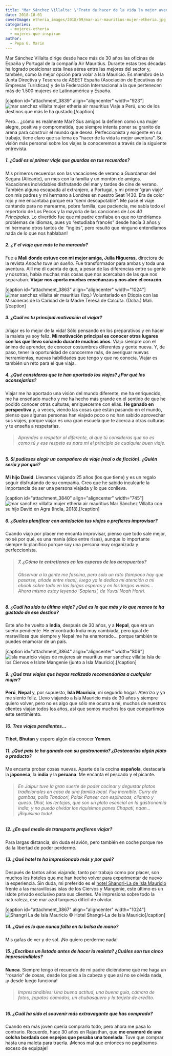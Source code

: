 ```yaml
---
title: "Mar Sánchez Villalta: \"Trato de hacer de la vida la mejor aventura\""
date: 2018-10-01
coverImage: etheria_images/2018/09/mar-air-mauritius-mujer-etheria.jpg
categories: 
  - mujeres-etheria
  - mujeres-que-inspiran
author: 
  - Pepa G. Marin
---
```


Mar Sánchez Villalta dirige desde hace más de 30 años las oficinas de España y Portugal de la compañía Air Mauritius. Durante estas tres décadas ha logrado posicionar esta línea aérea entre las mejores del sector y, también, como la mejor opción para volar a Isla Mauricio. Es miembro de la Junta Directiva y Tesorera de ASEET España (Asociación de Ejecutivas de Empresas Turísticas) y de la Federación Internacional a la que pertenecen más de 1.500 mujeres de Latinoamérica y España.

\[caption id="attachment\_3839" align="aligncenter" width="923"\]![mar sanchez villalta mujer etheria air mauritius](etheria_images/2018/09/mar-air-mauritius-mujer-etheria-2.jpg) Viaje a Perú, uno de los destinos que más le ha gustado.\[/caption\]

Pero... ¿cómo es realmente Mar? Sus amigos la definen como una mujer alegre, positiva y comprometida, que siempre intenta poner su granito de arena para construir el mundo que desea. Perfeccionista y exigente en su trabajo, tiene claro que su lema es "hacer de la vida la mejor aventura". Su visión más personal sobre los viajes la conoceremos a través de la siguiente entrevista.

##### 1\. ¿Cuál es el primer viaje que guardas en tus recuerdos?

Mis primeros recuerdos son las vacaciones de verano a Guardamar del Segura (Alicante), un mes con la familia y un montón de amigos. Vacaciones inolvidables disfrutando del mar y tardes de cine de verano. También alguna escapada al extranjero, a Portugal, y mi primer 'gran viaje' con mis padres y mi hermano a Londres en nuestro Seat 1430. Era de color rojo y me encantaba porque era “semi descapotable”. Me pasé el viaje cantando para no marearme, pobre familia, que paciencia, me sabía todo el repertorio de Los Pecos y la mayoría de las canciones de _Los 40 Principales_. Lo divertido fue que mi padre confiaba en que no tendríamos problemas de idiomas, pues yo “estudiaba francés” desde hacía 3 años y mi hermano otros tantos de  “inglés”, pero resultó que ninguno entendíamos nada de lo que nos hablaban!

##### 2\. ¿Y el viaje que más te ha marcado?

Fue a **Mali donde estuve con mi mejor amiga, Julia Higueras,** directora de la revista _Anoche tuve un sueño_. Fue transformador para ambas y toda una aventura. Allí me di cuenta de que, a pesar de las diferencias entre su gente y nosotras, había muchas más cosas que nos acercaban de las que nos separaban. **Viajar nos aporta muchas enseñanzas y nos abre el corazón.**

\[caption id="attachment\_3863" align="aligncenter" width="1024"\]![mar sanchez villalta air mauritius](etheria_images/2018/09/Mar-sanchez-primeros-viajes-1024x542.jpg) (Izq.) Voluntariado en Etiopía con las Misioneras de la Caridad de la Madre Teresa de Calcuta. (Dcha.) Mali.\[/caption\]

##### 3\. ¿Cuál es tu principal motivación al viajar?

¡Viajar es lo mejor de la vida! Sólo pensando en los preparativos y en hacer la maleta ya soy feliz. **Mi motivación principal es conocer otros lugares con los que llevo soñando durante muchos años**. Viajo siempre con el ánimo de aprender, de conocer costumbres diferentes y gente nueva. Y, de paso, tener la oportunidad de conocerme más, de averiguar nuevas herramientas, nuevas habilidades que tengo y que no conocía. Viajar es también un reto para el que viaja.

##### 4\. ¿Qué consideras que te han aportado los viajes? ¿Por qué los aconsejarías?

Viajar me ha aportado una visión del mundo diferente, me ha enriquecido, me ha enseñado mucho y me ha hecho más grande en el sentido de que he podido conocer otras culturas, enriquecerme con ellas. **He ganado en perspectiva** y, a veces, viendo las cosas que están pasando en el mundo, pienso que algunas personas han viajado poco o no han sabido aprovechar sus viajes, porque viajar es una gran escuela que te acerca a otras culturas y te enseña a respetarlas.

> ###### Aprendes a respetar al diferente, al que tú consideras que no es como tú y ese respeto es para mí el principio de cualquier buen viaje.

##### 5\. Si pudieses elegir un compañero de viaje (real o de ficción). ¿Quién sería y por qué?

**Mi hijo David**. Llevamos viajando 25 años (los que tiene) y es un regalo seguir disfrutando de su compañía. Creo que he sabido inculcarle la importancia de ser una persona viajada y lo que conlleva.

\[caption id="attachment\_3840" align="aligncenter" width="745"\]![mar sanchez villalta mujer etheria air mauritius](etheria_images/2018/09/mar-air-mauritius-mujer-etheria-3-745x1024.jpg) Mar Sánchez Villalta con su hijo David en Agra (India, 2018).\[/caption\]

##### 6\. ¿Sueles planificar con antelación tus viajes o prefieres improvisar?

Cuando viajo por placer me encanta improvisar, pienso que todo sale mejor, no sé por qué, es una manía (dice entre risas), aunque lo importante siempre lo planifico porque soy una persona muy organizada y perfeccionista.

> ##### 7\. ¿Cómo te entretienes en las esperas de los aeropuertos?
> 
> ###### Observar a la gente me fascina, pero solo un rato (tampoco hay que pasarse, añade entre risas), luego ya le dedico mi atención a mi ebook sobre todo en las largas esperas y en los largos vuelos… Ahora mismo estoy leyendo 'Sapiens', de Yuval Noah Hariri.

##### 8\. ¿Cuál ha sido tu último viaje? ¿Qué es lo que más y lo que menos te ha gustado de ese destino?

Este año he vuelto a **India**, después de 30 años, y a **Nepal**, que era un sueño pendiente. He encontrado India muy cambiada, pero igual de maravillosa que siempre y Nepal me ha enamorado… porque también te puedes enamorar de un país.

\[caption id="attachment\_3864" align="aligncenter" width="806"\]![isla mauricio viajes de mujeres air mauritius mar sanchez villalta](etheria_images/2018/09/Mar-sanchez-mauricio.jpg "Isla de los Ciervos e Islote Mangenie (Isla Mauricio).") Isla de los Ciervos e Islote Mangenie (junto a Isla Mauricio).\[/caption\]

##### 9\. ¿Qué tres viajes que hayas realizado recomendarías a cualquier mujer?

**Perú**, **Nepal** y, por supuesto, **Isla Mauricio**, mi segundo hogar. Aterrizo y ya me siento feliz. Llevo viajando a Isla Mauricio más de 30 años y siempre quiero volver, pero no es algo que sólo me ocurra a mí, muchos de nuestros clientes viajan todos los años, así que somos muchos los que compartimos este sentimiento.

##### 10\. Tres viajes pendientes…

**Tibet**, **Bhutan** y espero algún día conocer **Yemen**.

##### 11\. ¿Qué país te ha ganado con su gastronomía? ¿Destacarías algún plato o producto?

Me encanta probar cosas nuevas. Aparte de la cocina **española**, destacaría la **japonesa**, la **india** y la **peruana**. Me encanta el pescado y el picante.

> ###### En Jaipur tuve la gran suerte de poder cocinar y degustar platos tradicionales en casa de una familia local. Fue increíble. Curry de gambas, pollo Tandoori, Palak Paneer con espinacas, cilantro y queso. Dhal, las lentejas, que son un plato esencial en la gastronomía india, y no puedo olvidar los riquísimos panes Chapati, naan… ¡Riquísimo todo!

##### 12\. ¿En qué medio de transporte prefieres viajar?

Para largas distancia, sin duda el avión, pero también en coche porque me da la libertad de poder perderme.

##### 13\. ¿Qué hotel te ha impresionado más y por qué?

Después de tantos años viajando, tanto por trabajo como por placer, son muchos los hoteles que me han hecho volver para experimentar de nuevo la experiencia. Sin duda, mi preferido es el [hotel Shangri-La de Isla Mauricio](http://www.shangri-la.com/mauritius/shangrila/) frente a las maravillosas islas de los Ciervos y Mangenie, este último es un islote privado exclusivo para sus clientes. Me impresiona sobre todo la naturaleza, ese mar azul turquesa difícil de olvidar.

\[caption id="attachment\_3867" align="aligncenter" width="1024"\]![Shangri La de Isla Mauricio](etheria_images/2018/09/Beach-Villa-Living-Room-mauricio-1024x683.jpg) © Hotel Shangri-La de Isla Mauricio\[/caption\]

##### 14\. ¿Qué es lo que nunca falta en tu bolsa de mano?

Mis gafas de ver y de sol. ¡No quiero perderme nada!

##### 15\. ¿Escribes un listado antes de hacer la maleta? ¿Cuáles son tus cinco imprescindibles?

**Nunca**. Siempre tengo el recuerdo de mi padre diciéndome que me haga un “rosario” de cosas, desde los pies a la cabeza y que así no se olvida nada, ¡y desde luego funciona!

> ###### Imprescindibles: Una buena actitud, una buena guía, cámara de fotos, zapatos cómodos, un chubasquero y la tarjeta de crédito.

##### 16\. ¿Cuál ha sido el souvenir más extravagante que has comprado?

Cuando era más joven quería comprarlo todo, pero ahora me pasa lo contrario. Recuerdo, hace 30 años en Rajasthan, que **me enamoré de una colcha bordada con espejos que pesaba una tonelada**. Tuve que comprar hasta una maleta para traerla. ¡Menos mal que entonces no pagábamos exceso de equipaje!
